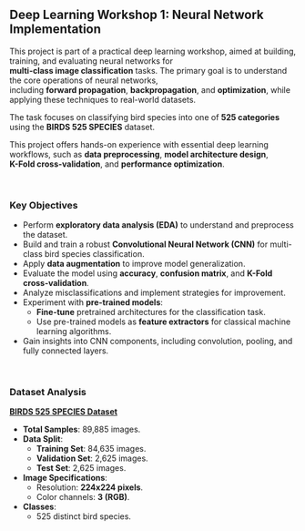 ## **Deep Learning Workshop 1: Neural Network Implementation**

This project is part of a practical deep learning workshop, aimed at building, training, and evaluating neural networks for  
**multi-class image classification** tasks. The primary goal is to understand the core operations of neural networks,  
including **forward propagation**, **backpropagation**, and **optimization**, while applying these techniques to real-world datasets. 

The task focuses on classifying bird species into one of **525 categories** using the **BIRDS 525 SPECIES** dataset.  

This project offers hands-on experience with essential deep learning workflows, such as **data preprocessing**, **model architecture design**,  
**K-Fold cross-validation**, and **performance optimization**.

&nbsp;  
### **Key Objectives**
- Perform **exploratory data analysis (EDA)** to understand and preprocess the dataset.
- Build and train a robust **Convolutional Neural Network (CNN)** for multi-class bird species classification.
- Apply **data augmentation** to improve model generalization.
- Evaluate the model using **accuracy**, **confusion matrix**, and **K-Fold cross-validation**.
- Analyze misclassifications and implement strategies for improvement.
- Experiment with **pre-trained models**:
  - **Fine-tune** pretrained architectures for the classification task.
  - Use pre-trained models as **feature extractors** for classical machine learning algorithms.
- Gain insights into CNN components, including convolution, pooling, and fully connected layers.

&nbsp;  
### **Dataset Analysis**
**[BIRDS 525 SPECIES Dataset](https://www.kaggle.com/gpiosenka/100-bird-species)**  

- **Total Samples**: 89,885 images.
- **Data Split**:
  - **Training Set**: 84,635 images.
  - **Validation Set**: 2,625 images.
  - **Test Set**: 2,625 images.
- **Image Specifications**:
  - Resolution: **224x224 pixels**.
  - Color channels: **3 (RGB)**.
- **Classes**:
  - 525 distinct bird species.
